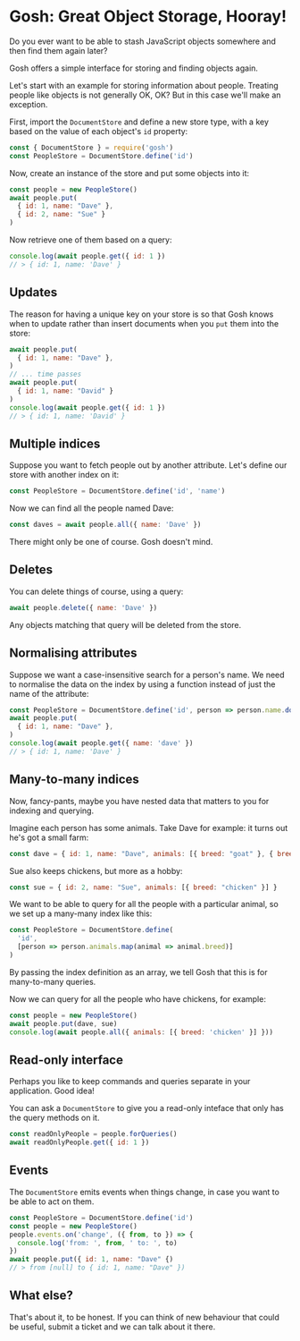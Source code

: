 # Gosh: Great Object Storage, Hooray!

Do you ever want to be able to stash JavaScript objects somewhere and then find them again later?

Gosh offers a simple interface for storing and finding objects again. 

Let's start with an example for storing information about people. Treating people like objects is not generally OK, OK? But in this case we'll make an exception.

First, import the `DocumentStore` and define a new store type, with a key based on the value of each object's `id` property:

```javascript
const { DocumentStore } = require('gosh')
const PeopleStore = DocumentStore.define('id')
```

Now, create an instance of the store and put some objects into it:

```javascript
const people = new PeopleStore()
await people.put(
  { id: 1, name: "Dave" },
  { id: 2, name: "Sue" }
)
```

Now retrieve one of them based on a query:

```javascript
console.log(await people.get({ id: 1 })
// > { id: 1, name: 'Dave' }
```

## Updates

The reason for having a unique key on your store is so that Gosh knows when to update rather than insert documents when you `put` them into the store:

```javascript
await people.put(
  { id: 1, name: "Dave" },
)
// ... time passes
await people.put(
  { id: 1, name: "David" }
)
console.log(await people.get({ id: 1 })
// > { id: 1, name: 'David' }
```

## Multiple indices

Suppose you want to fetch people out by another attribute. Let's define our store with another index on it:

```javascript
const PeopleStore = DocumentStore.define('id', 'name')
```

Now we can find all the people named Dave:

```javascript
const daves = await people.all({ name: 'Dave' })
```

There might only be one of course. Gosh doesn't mind.

## Deletes

You can delete things of course, using a query:

```javascript
await people.delete({ name: 'Dave' })
```

Any objects matching that query will be deleted from the store.

## Normalising attributes

Suppose we want a case-insensitive search for a person's name. We need to normalise the data on the index by using a function instead of just the name of the attribute:

```javascript
const PeopleStore = DocumentStore.define('id', person => person.name.downcase())
await people.put(
  { id: 1, name: "Dave" },
)
console.log(await people.get({ name: 'dave' })
// > { id: 1, name: 'Dave' }
```

## Many-to-many indices

Now, fancy-pants, maybe you have nested data that matters to you for indexing and querying.

Imagine each person has some animals. Take Dave for example: it turns out he's got a small farm:

```javascript
const dave = { id: 1, name: "Dave", animals: [{ breed: "goat" }, { breed: "chicken" }] }
```

Sue also keeps chickens, but more as a hobby:

```javascript
const sue = { id: 2, name: "Sue", animals: [{ breed: "chicken" }] }
```

We want to be able to query for all the people with a particular animal, so we set up a many-many index like this:

```javascript
const PeopleStore = DocumentStore.define(
  'id',
  [person => person.animals.map(animal => animal.breed)]
)
```

By passing the index definition as an array, we tell Gosh that this is for many-to-many queries.

Now we can query for all the people who have chickens, for example:

```javascript
const people = new PeopleStore()
await people.put(dave, sue)
console.log(await people.all({ animals: [{ breed: 'chicken' }] }))
```

## Read-only interface

Perhaps you like to keep commands and queries separate in your application. Good idea!

You can ask a `DocumentStore` to give you a read-only inteface that only has the query methods on it.

```javascript
const readOnlyPeople = people.forQueries()
await readOnlyPeople.get({ id: 1 })
```

## Events

The `DocumentStore` emits events when things change, in case you want to be able to act on them.

```javascript
const PeopleStore = DocumentStore.define('id')
const people = new PeopleStore()
people.events.on('change', ({ from, to }) => {
  console.log('from: ', from, ' to: ', to)
})
await people.put({ id: 1, name: "Dave" {)
// > from [null] to { id: 1, name: "Dave" })
```

## What else?

That's about it, to be honest. If you can think of new behaviour that could be useful, submit a ticket and we can talk about it there.

